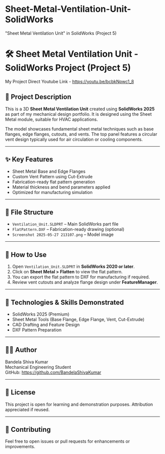 # Sheet-Metal-Ventilation-Unit-SolidWorks
"Sheet Metal Ventilation Unit" in SolidWorks (Project 5)

# 🛠️ Sheet Metal Ventilation Unit - SolidWorks Project (Project 5)

My Project Direct Youtube Link - https://youtu.be/bcbkNpwc1_8

## 📌 Project Description

This is a 3D **Sheet Metal Ventilation Unit** created using **SolidWorks 2025** as part of my mechanical design portfolio. It is designed using the Sheet Metal module, suitable for HVAC applications.

The model showcases fundamental sheet metal techniques such as base flanges, edge flanges, cutouts, and vents. The top panel features a circular vent design typically used for air circulation or cooling components.

---

## ✨ Key Features

- Sheet Metal Base and Edge Flanges
- Custom Vent Pattern using Cut-Extrude
- Fabrication-ready flat pattern generation
- Material thickness and bend parameters applied
- Optimized for manufacturing simulation

---

## 📂 File Structure

- `Ventilation_Unit.SLDPRT` – Main SolidWorks part file
- `FlatPattern.DXF` – Fabrication-ready drawing (optional)
- `Screenshot 2025-05-27 213107.png` – Model image

---

## 🚀 How to Use

1. Open `Ventilation_Unit.SLDPRT` in **SolidWorks 2020 or later**.
2. Click on **Sheet Metal > Flatten** to view the flat pattern.
3. You can export the flat pattern to DXF for manufacturing if required.
4. Review vent cutouts and analyze flange design under **FeatureManager**.

---

## 🧰 Technologies & Skills Demonstrated

- SolidWorks 2025 (Premium)
- Sheet Metal Tools (Base Flange, Edge Flange, Vent, Cut-Extrude)
- CAD Drafting and Feature Design
- DXF Pattern Preparation

---

## 👨‍💻 Author

Bandela Shiva Kumar  
Mechanical Engineering Student  
GitHub: https://github.com/BandelaShivaKumar

---

## 📃 License

This project is open for learning and demonstration purposes. Attribution appreciated if reused.

---

## 📢 Contributing

Feel free to open issues or pull requests for enhancements or improvements.
